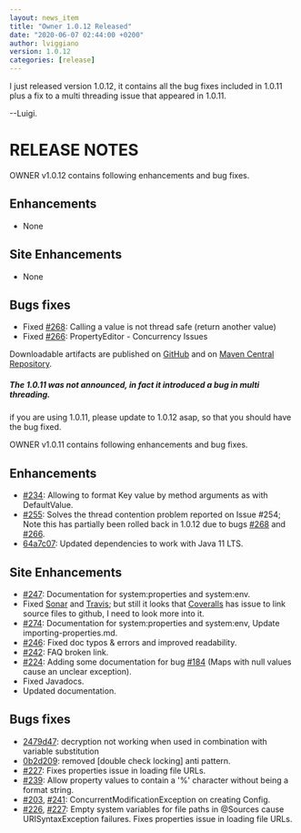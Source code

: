 ```yaml
---
layout: news_item
title: "Owner 1.0.12 Released"
date: "2020-06-07 02:44:00 +0200"
author: lviggiano
version: 1.0.12
categories: [release]
---
```


I just released version 1.0.12, it contains all the bug fixes included in 1.0.11 plus a fix to a 
multi threading issue that appeared in 1.0.11.

--Luigi.
     
  
RELEASE NOTES
=============

OWNER v1.0.12 contains following enhancements and bug fixes.

Enhancements
------------
 * None
 
Site Enhancements
-----------------
 * None
 
Bugs fixes
----------
 * Fixed [#268](https://github.com/lviggiano/owner/issues/268): Calling a value is not thread safe (return another value)
 * Fixed [#266](https://github.com/lviggiano/owner/issues/266): PropertyEditor - Concurrency Issues

Downloadable artifacts are published on [GitHub](https://github.com/lviggiano/owner/releases/tag/owner-1.0.12) and
on [Maven Central Repository](http://repo1.maven.org/maven2/io/github/qubitpi/owner/owner-assembly/1.0.12/).


<div class="note info">
  <h5>The 1.0.11 was not announced, in fact it introduced a bug in multi threading.</h5>
  <p>if you are using 1.0.11, please update to 1.0.12 asap, so that you should have the bug fixed.</p>
</div>

OWNER v1.0.11 contains following enhancements and bug fixes. 

Enhancements
------------
 * [#234](https://github.com/lviggiano/owner/pull/234): Allowing to format Key value by method arguments as 
   with DefaultValue.
 * [#255](https://github.com/lviggiano/owner/pull/255): Solves the thread contention problem reported on Issue #254; 
   Note this has partially been rolled back in 1.0.12 due to bugs [#268](https://github.com/lviggiano/owner/issues/268) 
   and [#266](https://github.com/lviggiano/owner/issues/266).
 * [64a7c07](https://github.com/lviggiano/owner/commit/64a7c07bd79287b1d9debacfe60ad6e4e597cc39): 
   Updated dependencies to work with Java 11 LTS.
 
Site Enhancements
-----------------
 * [#247](https://github.com/lviggiano/owner/pull/247): Documentation for system:properties and system:env.
 * Fixed [Sonar](https://sonarcloud.io/dashboard?id=io.github.qubitpi.owner%3Aowner-parent) and 
   [Travis](https://travis-ci.org/github/lviggiano/owner); but still it looks that 
   [Coveralls](https://coveralls.io/github/lviggiano/owner) has issue to link source files to github, I need to look 
   more into it.
 * [#274](https://github.com/lviggiano/owner/pull/247): 
   Documentation for system:properties and system:env, Update importing-properties.md. 
 * [#246](https://github.com/lviggiano/owner/pull/246): Fixed doc typos & errors and improved readability.
 * [#242](https://github.com/lviggiano/owner/issues/242): FAQ broken link.
 * [#224](https://github.com/lviggiano/owner/pull/224): Adding some documentation for bug 
   [#184](https://github.com/lviggiano/owner/issues/184) (Maps with null values cause an unclear exception). 
 * Fixed Javadocs.
 * Updated documentation.
 
Bugs fixes
----------
 * [2479d47](https://github.com/lviggiano/owner/commit/2479d4718c5996e432f6cc0dedcbb4f250b29c43): decryption not working when used in combination with variable substitution
 * [0b2d209](https://github.com/lviggiano/owner/commit/0b2d209b0fe661a1596aa55921fff16e2ba5bc92): removed [double check locking] anti pattern.
 * [#227](https://github.com/lviggiano/owner/pull/227): Fixes properties issue in loading file URLs.
 * [#239](https://github.com/lviggiano/owner/pull/239): Allow property values to contain a '%' character without being a format string.
 * [#203](https://github.com/lviggiano/owner/issues/203), [#241](https://github.com/lviggiano/owner/pull/241): 
   ConcurrentModificationException on creating Config.
 * [#226](https://github.com/lviggiano/owner/issues/226), [#227](https://github.com/lviggiano/owner/pull/227):
   Empty system variables for file paths in @Sources cause URISyntaxException failures.
   Fixes properties issue in loading file URLs.
